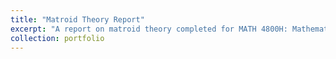 ```yaml
---
title: "Matroid Theory Report"
excerpt: "A report on matroid theory completed for MATH 4800H: Mathematics Honours Project. Includes implementations of algorithms in SageMath (a Python package)."
collection: portfolio
---
```

